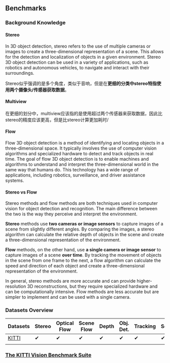 ## Benchmarks

### Background Knowledge

#### Stereo
In 3D object detection, stereo refers to the use of multiple cameras or images to create a three-dimensional representation of a scene. This allows for the detection and localization of objects in a given environment. Stereo 3D object detection can be used in a variety of applications, such as robotics and autonomous vehicles, to navigate and interact with their surroundings.

Stereo似乎强调的是多个角度，类似于音响，但是在**更细的分类中stereo特指使用两个摄像头/传感器获取数据**。

#### Multiview
在更细的划分中，multiview应该指的是使用超过两个传感器来获取数据，因此比stereo的精度应该更高，但是比stereo计算更加耗时/

#### Flow
Flow 3D object detection is a method of identifying and locating objects in a three-dimensional space. It typically involves the use of computer vision algorithms and specialized hardware to detect and track objects in real time. The goal of flow 3D object detection is to enable machines and algorithms to understand and interpret the three-dimensional world in the same way that humans do. This technology has a wide range of applications, including robotics, surveillance, and driver assistance systems.

#### Stereo vs Flow
Stereo methods and flow methods are both techniques used in computer vision for object detection and recognition. The main difference between the two is the way they perceive and interpret the environment.

**Stereo** methods use **two cameras or image sensors** to capture images of a scene from slightly different angles. By comparing the images, a stereo algorithm can calculate the relative depth of objects in the scene and create a three-dimensional representation of the environment.

**Flow** methods, on the other hand, use **a single camera or image sensor** to capture images of a scene **over time**. By tracking the movement of objects in the scene from one frame to the next, a flow algorithm can calculate the speed and direction of each object and create a three-dimensional representation of the environment.

In general, stereo methods are more accurate and can provide higher-resolution 3D reconstructions, but they require specialized hardware and can be computationally intensive. Flow methods are less accurate but are simpler to implement and can be used with a single camera.

### Datasets Overview
| Datasets                                       | Stereo | Optical Flow | Scene Flow | Depth | Obj. Det. | Tracking | Semantic |
| ---------------------------------------------- | ------ | ------------ | ---------- | ----- | --------- | -------- | -------- |
| [KITTI](http://www.cvlibs.net/datasets/kitti/) | ✔      | ✔            | ✔          | ✔     | ✔         | ✔        | ✔        |
|                                                |        |              |            |       |           |          |          |



### [The KITTI Vision Benchmark Suite](https://www.cvlibs.net/datasets/kitti)


